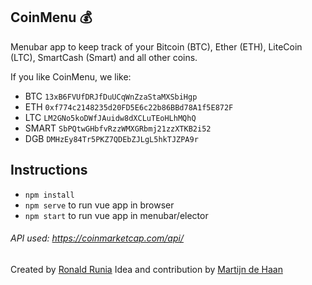 ## CoinMenu :moneybag:

Menubar app to keep track of your Bitcoin (BTC), Ether (ETH), LiteCoin (LTC), SmartCash (Smart) and all other coins.

If you like CoinMenu, we like:

- BTC `13xB6FVUfDRJfDuUCqWnZzaStaMXSbiHgp`
- ETH `0xf774c2148235d20FD5E6c22b86BBd78A1f5E872F`
- LTC `LM2GNo5koDWfJAuidw8dXCLuTEoHLhMQhQ`
- SMART `SbPQtwGHbfvRzzWMXGRbmj21zzXTKB2i52`
- DGB `DMHzEy84Tr5PKZ7QDEbZJLgL5hkTJZPA9r`

## Instructions

- `npm install`
- `npm serve` to run vue app in browser
- `npm start` to run vue app in menubar/elector

###### API used: https://coinmarketcap.com/api/  

Created by [Ronald Runia](https://github.com/RonaldR)
Idea and contribution by [Martijn de Haan](https://github.com/martijndeh)
